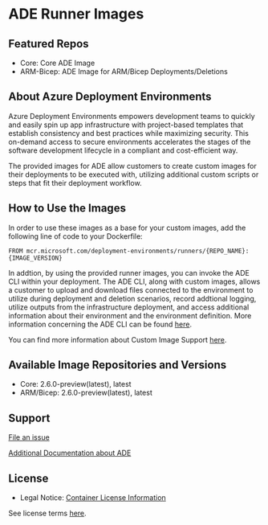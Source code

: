# ADE Runner Images

## Featured Repos
+ Core: Core ADE Image
+ ARM-Bicep: ADE Image for ARM/Bicep Deployments/Deletions

## About Azure Deployment Environments
Azure Deployment Environments empowers development teams to quickly and easily spin up app infrastructure with project-based templates that establish consistency and best practices while maximizing security. This on-demand access to secure environments accelerates the stages of the software development lifecycle in a compliant and cost-efficient way.

The provided images for ADE allow customers to create custom images for their deployments to be executed with, utilizing additional custom scripts or steps that fit their deployment workflow.

## How to Use the Images
In order to use these images as a base for your custom images, add the following line of code to your Dockerfile:
``` 
FROM mcr.microsoft.com/deployment-environments/runners/{REPO_NAME}:{IMAGE_VERSION}
```

In addtion, by using the provided runner images, you can invoke the ADE CLI within your deployment. The ADE CLI, along with custom images, allows a customer to upload and download files connected to the environment to utilize during deployment and deletion scenarios, record addtional logging, utilize outputs from the infrastructure deployment, and access additional information about their environment and the environment definition. More information concerning the ADE CLI can be found [here](../documentation/custom-image-support/ade-cli-docs/README.md).

You can find more information about Custom Image Support [here](../documentation/custom-image-support/README.md).

## Available Image Repositories and Versions
- Core: 2.6.0-preview(latest), latest
- ARM/Bicep: 2.6.0-preview(latest), latest

## Support

[File an issue](https://github.com/Azure/deployment-environments/issues)

[Additional Documentation about ADE](https://learn.microsoft.com/en-us/azure/deployment-environments/)

## License
- Legal Notice: [Container License Information](https://aka.ms/mcr/osslegalnotice)

See license terms [here](https://github.com/Azure/deployment-environments/blob/main/LICENSE).